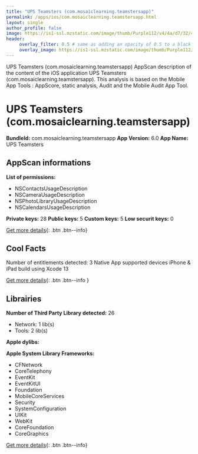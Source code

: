 ```yaml
---
title: "UPS Teamsters (com.mosaiclearning.teamstersapp)"
permalink: /apps/ios/com.mosaiclearning.teamstersapp.html
layout: single
author_profile: false
image: https://is1-ssl.mzstatic.com/image/thumb/Purple112/v4/4a/d7/32/4ad7322e-4532-b444-5004-8213e24cba77/AppIcon-1x_U007emarketing-0-7-0-85-220.png/512x512bb.jpg
header: 
     overlay_filter: 0.5 # same as adding an opacity of 0.5 to a black background
     overlay_image: https://is1-ssl.mzstatic.com/image/thumb/Purple112/v4/4a/d7/32/4ad7322e-4532-b444-5004-8213e24cba77/AppIcon-1x_U007emarketing-0-7-0-85-220.png/512x512bb.jpg
---
```

UPS Teamsters (com.mosaiclearning.teamstersapp) AppScan description of the content of the iOS application UPS Teamsters (com.mosaiclearning.teamstersapp). This analysis is based on the Mobile App Tools : AppScore, static analysis, Audit and the Mobile Audit App Tool.

# UPS Teamsters (com.mosaiclearning.teamstersapp)

**BundleId:** com.mosaiclearning.teamstersapp
**App Version:** 6.0
**App Name:** UPS Teamsters


## AppScan informations 

**List of permissions:** 
- NSContactsUsageDescription
- NSCameraUsageDescription
- NSPhotoLibraryUsageDescription
- NSCalendarsUsageDescription
  
  
**Private keys:** 28
**Public keys:** 5
**Custom keys:** 5
**Low securit keys:** 0
  
[Get more details](/pricing.html){: .btn .btn--info}

## Cool Facts

Number of entitlements detected: 3
Native App
supported devices iPhone & iPad
build using Xcode 13
  
[Get more details](/pricing.html){: .btn .btn--info }

## Librairies 
**Number of Third Party Library detected:** 26
- Network: 1 lib(s)
- Tools: 2 lib(s)


**Apple dylibs:**


**Apple System Library Frameworks:**
- CFNetwork
- CoreTelephony
- EventKit
- EventKitUI
- Foundation
- MobileCoreServices
- Security
- SystemConfiguration
- UIKit
- WebKit
- CoreFoundation
- CoreGraphics


  
[Get more details](/pricing.html){: .btn .btn--info}

